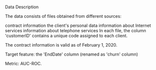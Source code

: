 Data Description

The data consists of files obtained from different sources:

contract information
the client's personal data
information about Internet services
information about telephone services
In each file, the column 'customerID' contains a unique code assigned to each client.

The contract information is valid as of February 1, 2020.

Target feature: the 'EndDate' column (renamed as 'churn' column)

Metric: AUC-ROC.
